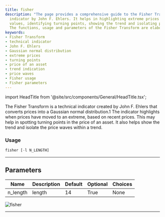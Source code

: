 ```yaml
---
title: fisher
description: "The page provides a comprehensive guide to the Fisher Transform, a technical"
  indicator by John F. Ehlers. It helps in highlighting extreme prices based on recent
  values, identifying turning points, showing the trend and isolating price waves.
  The functions, usage and parameters of the Fisher Transform are elaborately discussed.
keywords:
- Fisher Transform
- technical indicator
- John F. Ehlers
- Gaussian normal distribution
- extreme prices
- turning points
- price of an asset
- trend indication
- price waves
- Fisher usage
- Fisher parameters
---
```


import HeadTitle from '@site/src/components/General/HeadTitle.tsx';

<HeadTitle title="stocks/ta/fisher - Reference | OpenBB Terminal Docs" />

The Fisher Transform is a technical indicator created by John F. Ehlers that converts prices into a Gaussian normal distribution.1 The indicator highlights when prices have moved to an extreme, based on recent prices. This may help in spotting turning points in the price of an asset. It also helps show the trend and isolate the price waves within a trend.

### Usage

```python
fisher [-l N_LENGTH]
```

---

## Parameters

| Name | Description | Default | Optional | Choices |
| ---- | ----------- | ------- | -------- | ------- |
| n_length | length | 14 | True | None |

![fisher](https://user-images.githubusercontent.com/46355364/154310853-0abf6cea-71ca-4f07-b009-282c58ab9cfc.png)

---
